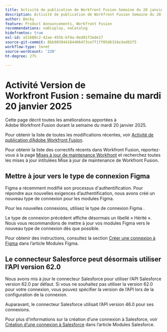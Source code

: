 ```yaml
---
title: Activité de publication de Workfront Fusion Semaine du 20 janvier 2025
description: Activité de publication de Workfront Fusion Semaine du 20 janvier 2025
author: Becky
feature: Product Announcements, Workfront Fusion
recommendations: noDisplay, noCatalog
hidefromtoc: true
exl-id: a51680c2-42ae-455b-bf4a-0ed91f3ede17
source-git-commit: 8bb9039441844064f3ce7f1ff05d6316e3ed02f5
workflow-type: tm+mt
source-wordcount: '220'
ht-degree: 27%

---
```


# Activité Version de Workfront Fusion : semaine du mardi 20 janvier 2025

Cette page décrit toutes les améliorations apportées à Adobe Workfront Fusion durant la semaine du mardi 20 janvier 2025.

Pour obtenir la liste de toutes les modifications récentes, voir [Activité de publication d’Adobe Workfront Fusion](/help/workfront-fusion/fusion-product-releases/fusion-release-activity.md).

Pour obtenir la liste des correctifs récents dans Workfront Fusion, reportez-vous à la page [Mises à jour de maintenance Workfront](https://experienceleague.adobe.com/en/docs/workfront-known-issues/releases/current-updates) et recherchez toutes les mises à jour intitulées Mise à jour de maintenance de Workfront Fusion.

## Mettre à jour vers le type de connexion Figma

Figma a récemment modifié son processus d&#39;authentification. Pour répondre aux nouvelles exigences d’authentification, nous avons créé un nouveau type de connexion pour les modules Figma.

Pour les nouvelles connexions, utilisez le type de connexion Figma .

Le type de connexion précédent affiche désormais un libellé « Hérité ». Nous vous recommandons de mettre à jour vos modules Figma vers le nouveau type de connexion dès que possible.

Pour obtenir des instructions, consultez la section [Créer une connexion à Figma](/help/workfront-fusion/references/apps-and-modules/third-party-connectors/figma-modules.md#create-a-connection-to-figma) dans l’article Modules Figma.

## Le connecteur Salesforce peut désormais utiliser l’API version 62.0

Nous avons mis à jour le connecteur Salesforce pour utiliser l’API Salesforce version 62.0 par défaut. Si vous ne souhaitez pas utiliser la version 62.0 pour votre connexion, vous pouvez spécifier la version de l’API lors de la configuration de la connexion.

Auparavant, le connecteur Salesforce utilisait l’API version 46.0 pour ses connexions.

Pour plus d’informations sur la création d’une connexion à Salesforce, voir [Création d’une connexion à Salesforce](/help/workfront-fusion/references/apps-and-modules/third-party-connectors/salesforce-modules.md#create-a-connection-to-salesforce) dans l’article Modules Salesforce.

